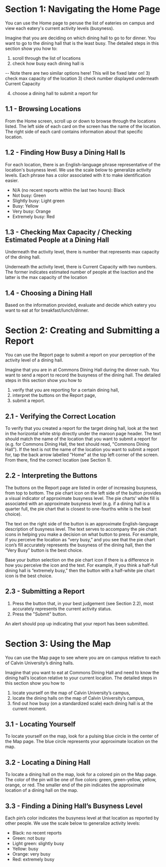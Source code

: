 # Section 1: Navigating the Home Page

You can use the Home page to peruse the list of eateries on campus and view each eatery's current activity levels (busyness).

Imagine that you are deciding on which dining hall to go to for dinner. You want to go to the dining hall that is the least busy. 
The detailed steps in this section show you how to:

1) scroll through the list of locations
2) check how busy each dining hall is

-- Note there are two similar options here! This will be fixed later on!
3) check max capacity of the location
3) check number displayed underneath Current Capacity

4) choose a dining hall to submit a report for

## 1.1 - Browsing Locations

From the Home screen, scroll up or down to browse through the locations listed. The left side of each card on the screen has the name of the location. The right side of each card contains information about that specific location.

## 1.2 - Finding How Busy a Dining Hall Is

For each location, there is an English-language phrase representative of the location's busyness level.
We use the scale below to generalize activity levels. Each phrase has a color associated with it to make identification easier.
- N/A (no recent reports within the last two hours): Black
- Not busy: Green
- Slightly busy: Light green
- Busy: Yellow
- Very busy: Orange
- Extremely busy: Red
 
## 1.3 - Checking Max Capacity / Checking Estimated People at a Dining Hall
Underneath the activity level, there is number that represents max capacity of the dining hall.

Underneath the activity level, there is Current Capacity with two numbers. The former indicates estimated number of people at the loaction and the latter is the max capacity of the location

## 1.4 - Choosing a Dining Hall

Based on the information provided, evaluate and decide which eatery you want to eat at for breakfast/lunch/dinner.


# Section 2: Creating and Submitting a Report

You can use the Report page to submit a report on your perception of the activity level of a dining hall.

Imagine that you are in at Commons Dining Hall during the dinner rush. You want to send a report to record the busyness of the dining hall. The detailed steps in this section show you how to

1) verify that you are reporting for a certain dining hall,
2) interpret the buttons on the Report page,
3) submit a report.

## 2.1 - Verifying the Correct Location

To verify that you created a report for the target dining hall, look at the text in the horizontal white strip directly under the maroon page header.
The text should match the name of the location that you want to submit a report for (e.g. for Commons Dining Hall, the text should read, "Commons Dining Hall").
If the text is not the name of the location you want to submit a report for, tap the back arrow labelled "Home" at the top left corner of the screen. From there,
find the correct location (see Section 1).

## 2.2 - Interpreting the Buttons

The buttons on the Report page are listed in order of increasing busyness, from top to bottom. The pie chart icon on the left side of the button provides a visual indicator of approximate busyness level. The pie charts' white fill is associated with an approximate busyness level (e.g. if a dining hall is a quarter full, the pie chart that is closest to one-fourths white is the best choice).

The text on the right side of the button is an approximate English-language description of busyness level. The text serves to accompany the pie chart icons in helping you make a decision on what button to press. For example, if you perceive the location as “very busy,” and you see that the pie chart icon’s fill accurately represents the busyness of the dining hall, then the “Very Busy” button is the best choice.

Base your button selection on the pie chart icon if there is a difference in how you perceive the icon and the text. For example, if you think a half-full dining hall is “extremely busy,” then the button with a half-white pie chart icon is the best choice.

## 2.3 - Submitting a Report
1) Press the button that, in your best judgement (see Section 2.2), most accurately represents the current activity status.
2) Press the "Submit" button.

An alert should pop up indicating that your report has been submitted.


# Section 3: Using the Map

You can use the Map page to see where you are on campus relative to each of Calvin University’s dining halls.

Imagine that you want to eat at Commons Dining Hall and need to know the dining hall’s location relative to your current location. The detailed steps in this section show you how to

1) locate yourself on the map of Calvin University’s campus,
2) locate the dining halls on the map of Calvin University’s campus,
3) find out how busy (on a standardized scale) each dining hall is at the current moment.

## 3.1 - Locating Yourself

To locate yourself on the map, look for a pulsing blue circle in the center of the Map page. The blue circle represents your approximate location on the map.

## 3.2 - Locating a Dining Hall

To locate a dining hall on the map, look for a colored pin on the Map page. The color of the pin will be one of five colors: 
green, green-yellow, yellow, orange, or red. The smaller end of the pin indicates the approximate location of a dining hall on the map.

## 3.3 - Finding a Dining Hall’s Busyness Level

Each pin’s color indicates the busyness level at that location as reported by other people. 
We use the scale below to generalize activity levels:

- Black: no recent reports
- Green: not busy
- Light green: slightly busy
- Yellow: busy
- Orange: very busy
- Red: extremely busy



